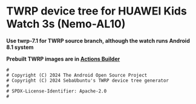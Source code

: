 # TWRP device tree for HUAWEI Kids Watch 3s (Nemo-AL10)

**Use twrp-7.1 for TWRP source branch, although the watch runs Android 8.1 system**

**Prebuilt TWRP images are in [Actions Builder](https://github.com/zh-xijun/acrion-twrp-builder/releases)**

```
#
# Copyright (C) 2024 The Android Open Source Project
# Copyright (C) 2024 SebaUbuntu's TWRP device tree generator
#
# SPDX-License-Identifier: Apache-2.0
#
```
